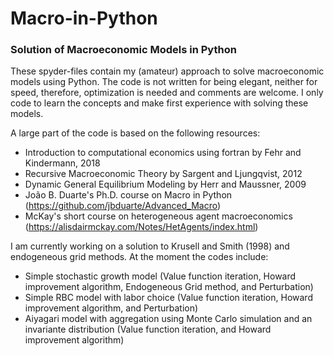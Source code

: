 # Macro-in-Python
### Solution of Macroeconomic Models in Python

These spyder-files contain my (amateur) approach to solve macroeconomic models using Python. The code is not written for being elegant, neither for speed, therefore, optimization is needed and comments are welcome. I only code to learn the concepts and make first experience with solving these models.

A large part of the code is based on the following resources:

- Introduction to computational economics using fortran by Fehr and Kindermann, 2018
- Recursive Macroeconomic Theory by Sargent and Ljungqvist, 2012
- Dynamic General Equilibrium Modeling by Herr and Maussner, 2009
- João B. Duarte's Ph.D. course on Macro in Python (https://github.com/jbduarte/Advanced_Macro)
- McKay's short course on heterogeneous agent macroeconomics (https://alisdairmckay.com/Notes/HetAgents/index.html)

I am currently working on a solution to Krusell and Smith (1998) and endogeneous grid methods. At the moment the codes include:

- Simple stochastic growth model (Value function iteration, Howard improvement algorithm, Endogeneous Grid method, and Perturbation)
- Simple RBC model with labor choice (Value function iteration, Howard improvement algorithm, and Perturbation)
- Aiyagari model with aggregation using Monte Carlo simulation and an invariante distribution (Value function iteration, and Howard improvement algorithm)